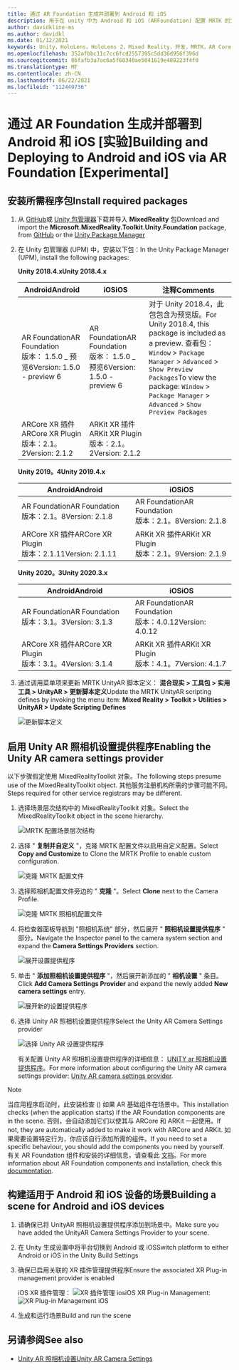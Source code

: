 ```yaml
---
title: 通过 AR Foundation 生成并部署到 Android 和 iOS
description: 用于在 unity 中为 Android 和 iOS (ARFoundation) 配置 MRTK 的文档
author: davidkline-ms
ms.author: davidkl
ms.date: 01/12/2021
keywords: Unity，HoloLens，HoloLens 2，Mixed Reality，开发，MRTK，AR Core，AR 工具包，iOS，IOS，Android，AR Foundation
ms.openlocfilehash: 352afbbc11c7cc6fcd2557395c5dd36d956f396d
ms.sourcegitcommit: 86fafb3a7ac6a5f60340ae5041619e488223f4f0
ms.translationtype: MT
ms.contentlocale: zh-CN
ms.lasthandoff: 06/22/2021
ms.locfileid: "112449736"
---
```

# <a name="building-and-deploying-to-android-and-ios-via-ar-foundation-experimental"></a><span data-ttu-id="4ba9b-104">通过 AR Foundation 生成并部署到 Android 和 iOS [实验]</span><span class="sxs-lookup"><span data-stu-id="4ba9b-104">Building and Deploying to Android and iOS via AR Foundation [Experimental]</span></span>

## <a name="install-required-packages"></a><span data-ttu-id="4ba9b-105">安装所需程序包</span><span class="sxs-lookup"><span data-stu-id="4ba9b-105">Install required packages</span></span>

1. <span data-ttu-id="4ba9b-106">从 [GitHub](https://github.com/microsoft/MixedRealityToolkit-Unity/releases/)或 [Unity 包管理器](../configuration/usingupm.md)下载并导入 **MixedReality** 包</span><span class="sxs-lookup"><span data-stu-id="4ba9b-106">Download and import the **Microsoft.MixedReality.Toolkit.Unity.Foundation** package, from [GitHub](https://github.com/microsoft/MixedRealityToolkit-Unity/releases/) or the [Unity Package Manager](../configuration/usingupm.md)</span></span>

1. <span data-ttu-id="4ba9b-107">在 Unity 包管理器 (UPM) 中，安装以下包：</span><span class="sxs-lookup"><span data-stu-id="4ba9b-107">In the Unity Package Manager (UPM), install the following packages:</span></span>

    <span data-ttu-id="4ba9b-108">**Unity 2018.4.x**</span><span class="sxs-lookup"><span data-stu-id="4ba9b-108">**Unity 2018.4.x**</span></span>

    | <span data-ttu-id="4ba9b-109">**Android**</span><span class="sxs-lookup"><span data-stu-id="4ba9b-109">**Android**</span></span> | <span data-ttu-id="4ba9b-110">**iOS**</span><span class="sxs-lookup"><span data-stu-id="4ba9b-110">**iOS**</span></span> | <span data-ttu-id="4ba9b-111">注释</span><span class="sxs-lookup"><span data-stu-id="4ba9b-111">Comments</span></span> |
    | --- | --- | --- |
    | <span data-ttu-id="4ba9b-112">AR Foundation</span><span class="sxs-lookup"><span data-stu-id="4ba9b-112">AR Foundation</span></span>  <br/> <span data-ttu-id="4ba9b-113">版本： 1.5.0 _ 预览6</span><span class="sxs-lookup"><span data-stu-id="4ba9b-113">Version: 1.5.0 - preview 6</span></span> | <span data-ttu-id="4ba9b-114">AR Foundation</span><span class="sxs-lookup"><span data-stu-id="4ba9b-114">AR Foundation</span></span>  <br/> <span data-ttu-id="4ba9b-115">版本： 1.5.0 _ 预览6</span><span class="sxs-lookup"><span data-stu-id="4ba9b-115">Version: 1.5.0 - preview 6</span></span> | <span data-ttu-id="4ba9b-116">对于 Unity 2018.4，此包包含为预览版。</span><span class="sxs-lookup"><span data-stu-id="4ba9b-116">For Unity 2018.4, this package is included as a preview.</span></span> <span data-ttu-id="4ba9b-117">查看包： `Window` > `Package Manager` > `Advanced` > `Show Preview Packages`</span><span class="sxs-lookup"><span data-stu-id="4ba9b-117">To view the package: `Window` > `Package Manager` > `Advanced` > `Show Preview Packages`</span></span> |
    | <span data-ttu-id="4ba9b-118">ARCore XR 插件</span><span class="sxs-lookup"><span data-stu-id="4ba9b-118">ARCore XR Plugin</span></span> <br/> <span data-ttu-id="4ba9b-119">版本：2.1。2</span><span class="sxs-lookup"><span data-stu-id="4ba9b-119">Version: 2.1.2</span></span> | <span data-ttu-id="4ba9b-120">ARKit XR 插件</span><span class="sxs-lookup"><span data-stu-id="4ba9b-120">ARKit XR Plugin</span></span> <br/> <span data-ttu-id="4ba9b-121">版本：2.1。2</span><span class="sxs-lookup"><span data-stu-id="4ba9b-121">Version: 2.1.2</span></span> | |

    <span data-ttu-id="4ba9b-122">**Unity 2019。4**</span><span class="sxs-lookup"><span data-stu-id="4ba9b-122">**Unity 2019.4.x**</span></span>

    | <span data-ttu-id="4ba9b-123">**Android**</span><span class="sxs-lookup"><span data-stu-id="4ba9b-123">**Android**</span></span> | <span data-ttu-id="4ba9b-124">**iOS**</span><span class="sxs-lookup"><span data-stu-id="4ba9b-124">**iOS**</span></span> |
    | --- | --- |
    | <span data-ttu-id="4ba9b-125">AR Foundation</span><span class="sxs-lookup"><span data-stu-id="4ba9b-125">AR Foundation</span></span>  <br/> <span data-ttu-id="4ba9b-126">版本：2.1。8</span><span class="sxs-lookup"><span data-stu-id="4ba9b-126">Version: 2.1.8</span></span> |  <span data-ttu-id="4ba9b-127">AR Foundation</span><span class="sxs-lookup"><span data-stu-id="4ba9b-127">AR Foundation</span></span>  <br/> <span data-ttu-id="4ba9b-128">版本：2.1。8</span><span class="sxs-lookup"><span data-stu-id="4ba9b-128">Version: 2.1.8</span></span> |
    | <span data-ttu-id="4ba9b-129">ARCore XR 插件</span><span class="sxs-lookup"><span data-stu-id="4ba9b-129">ARCore XR Plugin</span></span> <br/> <span data-ttu-id="4ba9b-130">版本：2.1.11</span><span class="sxs-lookup"><span data-stu-id="4ba9b-130">Version: 2.1.11</span></span> | <span data-ttu-id="4ba9b-131">ARKit XR 插件</span><span class="sxs-lookup"><span data-stu-id="4ba9b-131">ARKit XR Plugin</span></span> <br/> <span data-ttu-id="4ba9b-132">版本：2.1。9</span><span class="sxs-lookup"><span data-stu-id="4ba9b-132">Version: 2.1.9</span></span> |

    <span data-ttu-id="4ba9b-133">**Unity 2020。3**</span><span class="sxs-lookup"><span data-stu-id="4ba9b-133">**Unity 2020.3.x**</span></span>

    | <span data-ttu-id="4ba9b-134">**Android**</span><span class="sxs-lookup"><span data-stu-id="4ba9b-134">**Android**</span></span> | <span data-ttu-id="4ba9b-135">**iOS**</span><span class="sxs-lookup"><span data-stu-id="4ba9b-135">**iOS**</span></span> |
    | --- | --- |
    | <span data-ttu-id="4ba9b-136">AR Foundation</span><span class="sxs-lookup"><span data-stu-id="4ba9b-136">AR Foundation</span></span>  <br/> <span data-ttu-id="4ba9b-137">版本：3.1。3</span><span class="sxs-lookup"><span data-stu-id="4ba9b-137">Version: 3.1.3</span></span> |  <span data-ttu-id="4ba9b-138">AR Foundation</span><span class="sxs-lookup"><span data-stu-id="4ba9b-138">AR Foundation</span></span>  <br/> <span data-ttu-id="4ba9b-139">版本：4.0.12</span><span class="sxs-lookup"><span data-stu-id="4ba9b-139">Version: 4.0.12</span></span> |
    | <span data-ttu-id="4ba9b-140">ARCore XR 插件</span><span class="sxs-lookup"><span data-stu-id="4ba9b-140">ARCore XR Plugin</span></span> <br/> <span data-ttu-id="4ba9b-141">版本：3.1。4</span><span class="sxs-lookup"><span data-stu-id="4ba9b-141">Version: 3.1.4</span></span> | <span data-ttu-id="4ba9b-142">ARKit XR 插件</span><span class="sxs-lookup"><span data-stu-id="4ba9b-142">ARKit XR Plugin</span></span> <br/> <span data-ttu-id="4ba9b-143">版本：4.1。7</span><span class="sxs-lookup"><span data-stu-id="4ba9b-143">Version: 4.1.7</span></span> |

1. <span data-ttu-id="4ba9b-144">通过调用菜单项来更新 MRTK UnityAR 脚本定义： **混合现实 > 工具包 > 实用工具 > UnityAR > 更新脚本定义**</span><span class="sxs-lookup"><span data-stu-id="4ba9b-144">Update the MRTK UnityAR scripting defines by invoking the menu item: **Mixed Reality > Toolkit > Utilities > UnityAR > Update Scripting Defines**</span></span>

    ![更新脚本定义](../features/images/UpdateScriptingDefineUnityAR.png)


## <a name="enabling-the-unity-ar-camera-settings-provider"></a><span data-ttu-id="4ba9b-146">启用 Unity AR 照相机设置提供程序</span><span class="sxs-lookup"><span data-stu-id="4ba9b-146">Enabling the Unity AR camera settings provider</span></span>

<span data-ttu-id="4ba9b-147">以下步骤假定使用 MixedRealityToolkit 对象。</span><span class="sxs-lookup"><span data-stu-id="4ba9b-147">The following steps presume use of the MixedRealityToolkit object.</span></span> <span data-ttu-id="4ba9b-148">其他服务注册机构所需的步骤可能不同。</span><span class="sxs-lookup"><span data-stu-id="4ba9b-148">Steps required for other service registrars may be different.</span></span>

1. <span data-ttu-id="4ba9b-149">选择场景层次结构中的 MixedRealityToolkit 对象。</span><span class="sxs-lookup"><span data-stu-id="4ba9b-149">Select the MixedRealityToolkit object in the scene hierarchy.</span></span>

    ![MRTK 配置场景层次结构](../features/images/MRTK_ConfiguredHierarchy.png)

1. <span data-ttu-id="4ba9b-151">选择 " **复制并自定义** "，克隆 MRTK 配置文件以启用自定义配置。</span><span class="sxs-lookup"><span data-stu-id="4ba9b-151">Select **Copy and Customize** to Clone the MRTK Profile to enable custom configuration.</span></span>

    ![克隆 MRTK 配置文件](../features/images/camera-system/CloneProfileARFoundation.png)

1. <span data-ttu-id="4ba9b-153">选择照相机配置文件旁边的 " **克隆** "。</span><span class="sxs-lookup"><span data-stu-id="4ba9b-153">Select **Clone** next to the Camera Profile.</span></span>

    ![克隆 MRTK 照相机配置文件](../features/images/camera-system/CloneCameraProfileARFoundation.png)

1. <span data-ttu-id="4ba9b-155">将检查器面板导航到 "照相机系统" 部分，然后展开 " **照相机设置提供程序** " 部分。</span><span class="sxs-lookup"><span data-stu-id="4ba9b-155">Navigate the Inspector panel to the camera system section and expand the **Camera Settings Providers** section.</span></span>

    ![展开设置提供程序](../features/images/camera-system/ExpandProviders.png)

1. <span data-ttu-id="4ba9b-157">单击 " **添加照相机设置提供程序** "，然后展开新添加的 " **相机设置** " 条目。</span><span class="sxs-lookup"><span data-stu-id="4ba9b-157">Click **Add Camera Settings Provider** and expand the newly added **New camera settings** entry.</span></span>

    ![展开新的设置提供程序](../features/images/camera-system/ExpandNewProvider.png)

1. <span data-ttu-id="4ba9b-159">选择 Unity AR 照相机设置提供程序</span><span class="sxs-lookup"><span data-stu-id="4ba9b-159">Select the Unity AR Camera Settings provider</span></span>

    ![选择 Unity AR 设置提供程序](../features/images/camera-system/SelectUnityArSettings.png)

    <span data-ttu-id="4ba9b-161">有关配置 Unity AR 照相机设置提供程序的详细信息： [UNITY ar 照相机设置提供程序](../features/camera-system/unity-ar-camera-settings.md)。</span><span class="sxs-lookup"><span data-stu-id="4ba9b-161">For more information about configuring the Unity AR camera settings provider: [Unity AR camera settings provider](../features/camera-system/unity-ar-camera-settings.md).</span></span>

> [!NOTE]
> <span data-ttu-id="4ba9b-162">当应用程序启动时，此安装检查 () 如果 AR 基础组件在场景中。</span><span class="sxs-lookup"><span data-stu-id="4ba9b-162">This installation checks (when the application starts) if the AR Foundation components are in the scene.</span></span> <span data-ttu-id="4ba9b-163">否则，会自动添加它们以使其与 ARCore 和 ARKit 一起使用。</span><span class="sxs-lookup"><span data-stu-id="4ba9b-163">If not, they are automatically added to make it work with ARCore and ARKit.</span></span>
> <span data-ttu-id="4ba9b-164">如果需要设置特定行为，你应该自行添加所需的组件。</span><span class="sxs-lookup"><span data-stu-id="4ba9b-164">If you need to set a specific behaviour, you should add the components you need by yourself.</span></span>
> <span data-ttu-id="4ba9b-165">有关 AR Foundation 组件和安装的详细信息，请查看此 [文档](https://docs.unity3d.com/Packages/com.unity.xr.arfoundation@2.2/manual/index.html#samples)。</span><span class="sxs-lookup"><span data-stu-id="4ba9b-165">For more information about AR Foundation components and installation, check this [documentation](https://docs.unity3d.com/Packages/com.unity.xr.arfoundation@2.2/manual/index.html#samples).</span></span>

## <a name="building-a-scene-for-android-and-ios-devices"></a><span data-ttu-id="4ba9b-166">构建适用于 Android 和 iOS 设备的场景</span><span class="sxs-lookup"><span data-stu-id="4ba9b-166">Building a scene for Android and iOS devices</span></span>

1. <span data-ttu-id="4ba9b-167">请确保已将 UnityAR 照相机设置提供程序添加到场景中。</span><span class="sxs-lookup"><span data-stu-id="4ba9b-167">Make sure you have added the UnityAR Camera Settings Provider to your scene.</span></span>

1. <span data-ttu-id="4ba9b-168">在 Unity 生成设置中将平台切换到 Android 或 iOS</span><span class="sxs-lookup"><span data-stu-id="4ba9b-168">Switch platform to either Android or iOS in the Unity Build Settings</span></span>

1. <span data-ttu-id="4ba9b-169">确保已启用关联的 XR 插件管理提供程序</span><span class="sxs-lookup"><span data-stu-id="4ba9b-169">Ensure the associated XR Plug-in management provider is enabled</span></span>

    <span data-ttu-id="4ba9b-170">iOS XR 插件管理：  ![ XR 插件管理 ios](../features/images/XRManagementiOS.png)</span><span class="sxs-lookup"><span data-stu-id="4ba9b-170">iOS XR Plug-in Management:  ![XR Plug-in Management iOS](../features/images/XRManagementiOS.png)</span></span>

1. <span data-ttu-id="4ba9b-171">生成和运行场景</span><span class="sxs-lookup"><span data-stu-id="4ba9b-171">Build and run the scene</span></span>

## <a name="see-also"></a><span data-ttu-id="4ba9b-172">另请参阅</span><span class="sxs-lookup"><span data-stu-id="4ba9b-172">See also</span></span>

- [<span data-ttu-id="4ba9b-173">Unity AR 照相机设置</span><span class="sxs-lookup"><span data-stu-id="4ba9b-173">Unity AR Camera Settings</span></span>](../features/camera-system/unity-ar-camera-settings.md)
